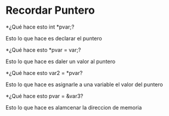 # Recordar Puntero

*¿Qué hace esto int *pvar;? 

Esto lo que hace es declarar el puntero

*¿Qué hace esto *pvar = var;?

Esto lo que hace es daler un valor al puntero

*¿Qué hace esto var2 = *pvar?

Esto lo que hace es asignarle a una variable el valor del puntero

*¿Qué hace esto pvar = &var3?

Esto lo que hace es alamcenar la direccion de memoria
